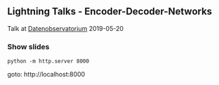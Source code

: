 ## Lightning Talks - Encoder-Decoder-Networks

Talk at [Datenobservatorium](https://datenobservatorium.de) 2019-05-20


### Show slides

```
python -m http.server 8000
```

goto: http://localhost:8000
